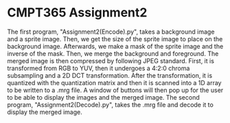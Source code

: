# CMPT365 Assignment2

The first program, "Assignment2(Encode).py", takes a background image and a sprite image. Then, we get the size of the sprite image to place on the background image. Afterwards, we make a mask of the sprite image and the inverse of the mask. Then, we merge the background and foreground. The merged image is then compressed by following JPEG standard. First, it is transformed from RGB to YUV, then it undergoes a 4:2:0 chroma subsampling and a 2D DCT transformation. After the transformation, it is quantized with the quantization matrix and then it is scanned into a 1D array to be written to a .mrg file. A window of buttons will then pop up for the user to be able to display the images and the merged image. The second program, "Assignment2(Decode).py", takes the .mrg file and decode it to display the merged image.
